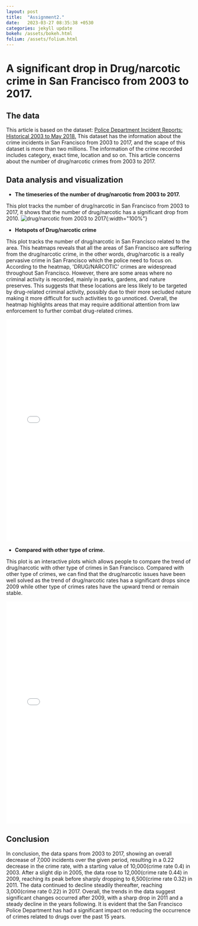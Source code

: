 ```yaml
---
layout: post
title:  "Assignment2."
date:   2023-03-27 08:35:38 +0530
categories: jekyll update
bokeh: /assets/bokeh.html
folium: /assets/folium.html
---
```


<h1> A significant drop in Drug/narcotic crime in San Francisco from 2003 to 2017.</h1>

<h2> The data </h2>

This article is based on the dataset: <a href="https://data.sfgov.org/Public-Safety/Police-Department-Incident-Reports-Historical-2003/tmnf-yvry">Police Department Incident Reports: Historical 2003 to May 2018.</a>
This dataset has the information about the crime incidents in San Francisco from 2003 to 2017, and the scape of this dataset is more than two millions.
The information of the crime recorded includes category, exact time, location and so on. This article concerns about
the number of drug/narcotic crimes from 2003 to 2017. 

<h2> Data analysis and visualization</h2>

* <b>The timeseries of the number of drug/narcotic from 2003 to 2017.</b>

This plot tracks the number of drug/narcotic in San Francisco from 2003 to 2017, it shows that the number 
of drug/narcotic has a significant drop from 2010.
![drug/narcotic from 2003 to 2017]({{site.baseurl}}/images/DRUG1.png){:width="100%"}

* <b>Hotspots of Drug/narcotic crime</b>

This plot tracks the number of drug/narcotic in San Francisco related to the area. This heatmaps reveals that
all the areas of San Francisco are suffering from the drug/narcotic crime, in the other words, drug/narcotic is 
a really pervasive crime in San Francisco which the police need to focus on. 
<br>
According to the heatmap, 'DRUG/NARCOTIC' crimes are widespread throughout San Francisco. However, there are some areas where no criminal activity is recorded, mainly in parks, gardens, and nature preserves. This suggests that these locations are less likely to be targeted by drug-related criminal activity, possibly due to their more secluded nature making it more difficult for such activities to go unnoticed. Overall, the heatmap highlights areas that may require additional attention from law enforcement to further combat drug-related crimes.

<iframe src="{{page.folium}}" width="100%" height="600px" frameborder="0">
    Sorry, your browser doesn't support iframes.
</iframe>

* <b>Compared with other type of crime.</b>

This plot is an interactive plots which allows people to compare the trend of drug/narcotic with other type of crimes in San Francisco.
Compared with other type of crimes, we can find that the drug/narcotic issues have been well solved as the trend of
drug/narcotic rates has a significant drops since 2009 while other type of crimes rates have the upward trend or remain stable.


<iframe src="{{page.bokeh1}}" width="100%" height="600px" frameborder="0">
    Sorry, your browser doesn't support iframes.
</iframe>

<h2> Conclusion </h2>
In conclusion, the data spans from 2003 to 2017, showing an overall decrease of 7,000 incidents over the given period, resulting in a 0.22 decrease in the crime rate, with a starting value of 10,000(crime rate 0.4) in 2003. After a slight dip in 2005, the data rose to 12,000(crime rate 0.44) in 2009, reaching its peak before sharply dropping to 6,500(crime rate 0.32) in 2011. The data continued to decline steadily thereafter, reaching 3,000(crime rate 0.22) in 2017. Overall, the trends in the data suggest significant changes occurred after 2009, with a sharp drop in 2011 and a steady decline in the years following. It is evident that the San Francisco Police Department has had a significant impact on reducing the occurrence of crimes related to drugs over the past 15 years.

